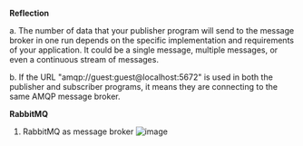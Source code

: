 **Reflection**

a. The number of data that your publisher program will send to the message broker in one run depends on the specific implementation and requirements of your application. It could be a single message, multiple messages, or even a continuous stream of messages.

b. If the URL "amqp://guest:guest@localhost:5672" is used in both the publisher and subscriber programs, it means they are connecting to the same AMQP message broker.

**RabbitMQ**

1. RabbitMQ as message broker
   ![image](https://github.com/Samuelwidjaja/tutorial8-publisher/assets/119392779/249fa54e-31b0-4c92-bc2d-2d26a47599ca)

